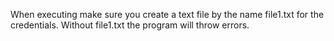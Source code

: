 When executing make sure you create a text file by the name file1.txt for the credentials.
Without file1.txt the program will throw errors.
